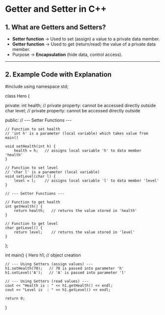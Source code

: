 # Getter and Setter in C++

## 1. What are Getters and Setters?
- **Setter function** → Used to set (assign) a value to a private data member.
- **Getter function** → Used to get (return/read) the value of a private data member.
- Purpose → **Encapsulation** (hide data, control access).

---

## 2. Example Code with Explanation


#include <iostream>
using namespace std;

class Hero {

private:
    int health;   // private property: cannot be accessed directly outside
    char level;   // private property: cannot be accessed directly outside

public:
    // --- Setter Functions ---

    // Function to set health
    // 'int h' is a parameter (local variable) which takes value from main()
    
    void setHealth(int h) {
        health = h;   // assigns local variable 'h' to data member 'health'
    }

    // Function to set level
    // 'char l' is a parameter (local variable)
    void setLevel(char l) {
        level = l;    // assigns local variable 'l' to data member 'level'
    }

    // --- Getter Functions ---

    // Function to get health
    int getHealth() {
        return health;   // returns the value stored in 'health'
    }

    // Function to get level
    char getLevel() {
        return level;    // returns the value stored in 'level'
    }
};

int main() {
    Hero h1;   // object creation

    // --- Using Setters (assign values) ---
    h1.setHealth(70);   // 70 is passed into parameter 'h'
    h1.setLevel('A');   // 'A' is passed into parameter 'l'

    // --- Using Getters (read values) ---
    cout << "Health is : " << h1.getHealth() << endl;
    cout << "Level is  : " << h1.getLevel() << endl;

    return 0;
}
